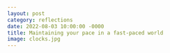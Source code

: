 ```yaml
---
layout: post
category: reflections
date: 2022-08-03 10:00:00 -0000
title: Maintaining your pace in a fast-paced world
image: clocks.jpg
---
```

